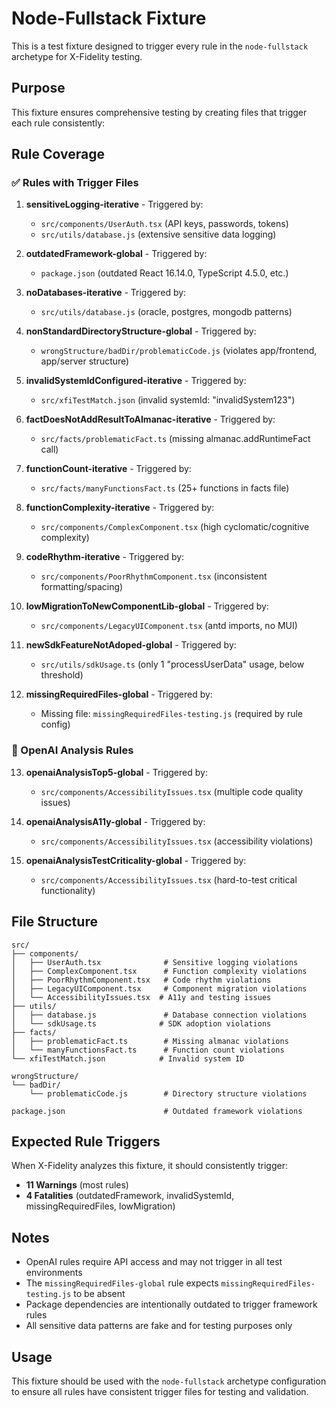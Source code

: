 # Node-Fullstack Fixture

This is a test fixture designed to trigger every rule in the `node-fullstack` archetype for X-Fidelity testing.

## Purpose

This fixture ensures comprehensive testing by creating files that trigger each rule consistently:

## Rule Coverage

### ✅ Rules with Trigger Files

1. **sensitiveLogging-iterative** - Triggered by:
   - `src/components/UserAuth.tsx` (API keys, passwords, tokens)
   - `src/utils/database.js` (extensive sensitive data logging)

2. **outdatedFramework-global** - Triggered by:
   - `package.json` (outdated React 16.14.0, TypeScript 4.5.0, etc.)

3. **noDatabases-iterative** - Triggered by:
   - `src/utils/database.js` (oracle, postgres, mongodb patterns)

4. **nonStandardDirectoryStructure-global** - Triggered by:
   - `wrongStructure/badDir/problematicCode.js` (violates app/frontend, app/server structure)

5. **invalidSystemIdConfigured-iterative** - Triggered by:
   - `src/xfiTestMatch.json` (invalid systemId: "invalidSystem123")

6. **factDoesNotAddResultToAlmanac-iterative** - Triggered by:
   - `src/facts/problematicFact.ts` (missing almanac.addRuntimeFact call)

7. **functionCount-iterative** - Triggered by:
   - `src/facts/manyFunctionsFact.ts` (25+ functions in facts file)

8. **functionComplexity-iterative** - Triggered by:
   - `src/components/ComplexComponent.tsx` (high cyclomatic/cognitive complexity)

9. **codeRhythm-iterative** - Triggered by:
   - `src/components/PoorRhythmComponent.tsx` (inconsistent formatting/spacing)

10. **lowMigrationToNewComponentLib-global** - Triggered by:
    - `src/components/LegacyUIComponent.tsx` (antd imports, no MUI)

11. **newSdkFeatureNotAdoped-global** - Triggered by:
    - `src/utils/sdkUsage.ts` (only 1 "processUserData" usage, below threshold)

12. **missingRequiredFiles-global** - Triggered by:
    - Missing file: `missingRequiredFiles-testing.js` (required by rule config)

### 🤖 OpenAI Analysis Rules

13. **openaiAnalysisTop5-global** - Triggered by:
    - `src/components/AccessibilityIssues.tsx` (multiple code quality issues)

14. **openaiAnalysisA11y-global** - Triggered by:
    - `src/components/AccessibilityIssues.tsx` (accessibility violations)

15. **openaiAnalysisTestCriticality-global** - Triggered by:
    - `src/components/AccessibilityIssues.tsx` (hard-to-test critical functionality)

## File Structure

```
src/
├── components/
│   ├── UserAuth.tsx              # Sensitive logging violations
│   ├── ComplexComponent.tsx      # Function complexity violations  
│   ├── PoorRhythmComponent.tsx   # Code rhythm violations
│   ├── LegacyUIComponent.tsx     # Component migration violations
│   └── AccessibilityIssues.tsx  # A11y and testing issues
├── utils/
│   ├── database.js               # Database connection violations
│   └── sdkUsage.ts              # SDK adoption violations
├── facts/
│   ├── problematicFact.ts        # Missing almanac violations
│   └── manyFunctionsFact.ts      # Function count violations
└── xfiTestMatch.json            # Invalid system ID

wrongStructure/
└── badDir/
    └── problematicCode.js        # Directory structure violations

package.json                      # Outdated framework violations
```

## Expected Rule Triggers

When X-Fidelity analyzes this fixture, it should consistently trigger:
- **11 Warnings** (most rules)
- **4 Fatalities** (outdatedFramework, invalidSystemId, missingRequiredFiles, lowMigration)

## Notes

- OpenAI rules require API access and may not trigger in all test environments
- The `missingRequiredFiles-global` rule expects `missingRequiredFiles-testing.js` to be absent
- Package dependencies are intentionally outdated to trigger framework rules
- All sensitive data patterns are fake and for testing purposes only

## Usage

This fixture should be used with the `node-fullstack` archetype configuration to ensure all rules have consistent trigger files for testing and validation. 